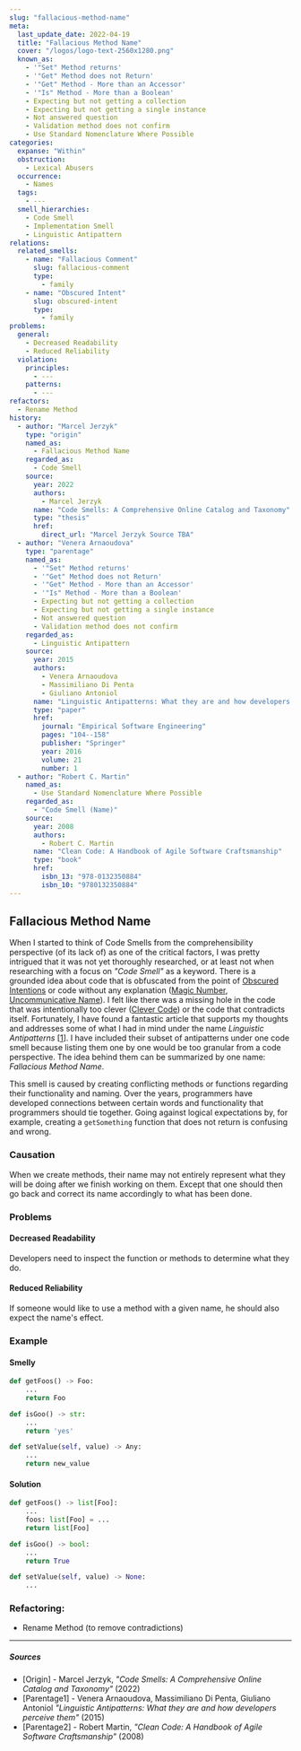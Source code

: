 ```yaml
---
slug: "fallacious-method-name"
meta:
  last_update_date: 2022-04-19
  title: "Fallacious Method Name"
  cover: "/logos/logo-text-2560x1280.png"
  known_as:
    - '"Set" Method returns'
    - '"Get" Method does not Return'
    - '"Get" Method - More than an Accessor'
    - '"Is" Method - More than a Boolean'
    - Expecting but not getting a collection
    - Expecting but not getting a single instance
    - Not answered question
    - Validation method does not confirm
    - Use Standard Nomenclature Where Possible
categories:
  expanse: "Within"
  obstruction:
    - Lexical Abusers
  occurrence:
    - Names
  tags:
    - ---
  smell_hierarchies:
    - Code Smell
    - Implementation Smell
    - Linguistic Antipattern
relations:
  related_smells:
    - name: "Fallacious Comment"
      slug: fallacious-comment
      type:
        - family
    - name: "Obscured Intent"
      slug: obscured-intent
      type:
        - family
problems:
  general:
    - Decreased Readability
    - Reduced Reliability
  violation:
    principles:
      - ---
    patterns:
      - ---
refactors:
  - Rename Method
history:
  - author: "Marcel Jerzyk"
    type: "origin"
    named_as:
      - Fallacious Method Name
    regarded_as:
      - Code Smell
    source:
      year: 2022
      authors:
        - Marcel Jerzyk
      name: "Code Smells: A Comprehensive Online Catalog and Taxonomy"
      type: "thesis"
      href:
        direct_url: "Marcel Jerzyk Source TBA"
  - author: "Venera Arnaoudova"
    type: "parentage"
    named_as:
      - '"Set" Method returns'
      - '"Get" Method does not Return'
      - '"Get" Method - More than an Accessor'
      - '"Is" Method - More than a Boolean'
      - Expecting but not getting a collection
      - Expecting but not getting a single instance
      - Not answered question
      - Validation method does not confirm
    regarded_as:
      - Linguistic Antipattern
    source:
      year: 2015
      authors:
        - Venera Arnaoudova
        - Massimiliano Di Penta
        - Giuliano Antoniol
      name: "Linguistic Antipatterns: What they are and how developers perceive them"
      type: "paper"
      href:
        journal: "Empirical Software Engineering"
        pages: "104--158"
        publisher: "Springer"
        year: 2016
        volume: 21
        number: 1
  - author: "Robert C. Martin"
    named_as:
      - Use Standard Nomenclature Where Possible
    regarded_as:
      - "Code Smell (Name)"
    source:
      year: 2008
      authors:
        - Robert C. Martin
      name: "Clean Code: A Handbook of Agile Software Craftsmanship"
      type: "book"
      href:
        isbn_13: "978-0132350884"
        isbn_10: "9780132350884"
---
```


## Fallacious Method Name

When I started to think of Code Smells from the comprehensibility perspective (of its lack of) as one of the critical factors, I was pretty intrigued that it was not yet thoroughly researched, or at least not when researching with a focus on _"Code Smell"_ as a keyword. There is a grounded idea about code that is obfuscated from the point of [Obscured Intentions](./obscured-intent.md) or code without any explanation ([Magic Number](./magic-number.md), [Uncommunicative Name](./uncommunicative-name.md)). I felt like there was a missing hole in the code that was intentionally too clever ([Clever Code](./clever-code.md)) or the code that contradicts itself. Fortunately, I have found a fantastic article that supports my thoughts and addresses some of what I had in mind under the name _Linguistic Antipatterns_ [[1](#sources)]. I have included their subset of antipatterns under one code smell because listing them one by one would be too granular from a code perspective. The idea behind them can be summarized by one name: _Fallacious Method Name_.

This smell is caused by creating conflicting methods or functions regarding  their functionality and naming. Over the years, programmers have developed connections between certain words and functionality that programmers should tie together. Going against logical expectations by, for example, creating a `getSomething` function that does not return is confusing and wrong.

### Causation

When we create methods, their name may not entirely represent what they will be doing after we finish working on them. Except that one should then go back and correct its name accordingly to what has been done.

### Problems

#### **Decreased Readability**

Developers need to inspect the function or methods to determine what they do.

#### **Reduced Reliability**

If someone would like to use a method with a given name, he should also expect the name's effect.

### Example

<div class="example-block">

#### Smelly

```py
def getFoos() -> Foo:
    ...
    return Foo

def isGoo() -> str:
    ...
    return 'yes'

def setValue(self, value) -> Any:
    ...
    return new_value
```

#### Solution

```py
def getFoos() -> list[Foo]:
    ...
    foos: list[Foo] = ...
    return list[Foo]

def isGoo() -> bool:
    ...
    return True

def setValue(self, value) -> None:
    ...
```

</div>

### Refactoring:

- Rename Method (to remove contradictions)

---

##### Sources

- [Origin] - Marcel Jerzyk, _"Code Smells: A Comprehensive Online Catalog and Taxonomy"_ (2022)
- [Parentage1] - Venera Arnaoudova, Massimiliano Di Penta, Giuliano Antoniol _"Linguistic Antipatterns: What they are and how developers perceive them"_ (2015)
- [Parentage2] - Robert Martin, _"Clean Code: A Handbook of Agile Software Craftsmanship"_ (2008)
